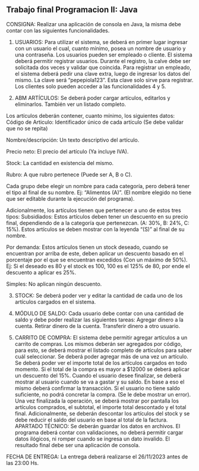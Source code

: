 ## Trabajo final Programacion II: Java

CONSIGNA:
Realizar una aplicación de consola en Java, la misma debe contar con las siguientes funcionalidades.

 1. USUARIOS: 
Para utilizar el sistema, se deberá en primer lugar ingresar con un usuario el cual, cuanto mínimo, posea un nombre de usuario y una contraseña.
Los usuarios pueden ser empleado o cliente.
El sistema deberá permitir registrar usuarios.
Durante el registro, la calve debe ser solicitada dos veces y validar que coincida.
Para registrar un empleado, el sistema deberá pedir una clave extra, luego de ingresar los datos del mismo. La clave será “pepepiola123”. Esta clave solo sirve para registrar.
Los clientes solo pueden acceder a las funcionalidades 4 y 5.
 

2. ABM ARTÍCULOS: 
Se deberá poder cargar artículos, editarlos y eliminarlos. También ver un listado completo.

Los artículos deberán contener, cuanto mínimo, los siguientes datos: 
Código de Articulo: Identificador único de cada artículo (Se debe validar que no se repita)

Nombre/descripción: Un texto descriptivo del artículo.

Precio neto: El precio del artículo (Ya incluye IVA).

Stock: La cantidad en existencia del mismo. 

Rubro: A que rubro pertenece (Puede ser A, B o C).

Cada grupo debe elegir un nombre para cada categoría, pero deberá tener el tipo al final de su nombre. 
Ej: “Alimentos (A)”. (El nombre elegido no tiene que ser editable durante la ejecución del programa).

Adicionalmente, los artículos tienen que pertenecer a uno de estos tres tipos:
Subsidiados: Estos artículos deben tener un descuento en su precio final, dependiendo de a la categoría que pertenezcan. (A: 30%, B: 24%, C: 15%).
 Estos artículos se deben mostrar con la leyenda “(S)” al final de su nombre.

Por demanda: Estos artículos tienen un stock deseado, cuando se encuentran por arriba de este, deben aplicar un descuento basado en el porcentaje por el que se encuentran excedidos (Con un máximo de 50%).
Ej: Si el deseado es 80 y el stock es 100, 100 es el 125% de 80, por ende el descuento a aplicar es 25%.

Simples: No aplican ningún descuento.

3. STOCK: 
Se deberá poder ver y editar la cantidad de cada uno de los artículos cargados en el sistema.

4. MÓDULO DE SALDO: 
Cada usuario debe contar con una cantidad de saldo y debe poder realizar las siguientes tareas:
Agregar dinero a la cuenta.
Retirar dinero de la cuenta.
Transferir dinero a otro usuario.
5. CARRITO DE COMPRA: 
El sistema debe permitir agregar artículos a un carrito de compras.
Los mismos deberán ser agregados por código, para esto, se deberá mostrar el listado completo de artículos para saber cuál seleccionar.
Se deberá poder agregar más de una vez un artículo.
Se deberá poder ver el importe total de los artículos cargados en todo momento.
Si el total de la compra es mayor a $12000 se deberá aplicar un descuento del 15%.
Cuando el usuario desee finalizar, se deberá mostrar al usuario cuando se va a gastar y su saldo. En base a eso el mismo deberá confirmar la transacción.
Si el usuario no   tiene saldo suficiente, no podrá concretar la compra. (Se le debe mostrar un error).
Una vez finalizada la operación, se deberá mostrar por pantalla los artículos comprados, el subtotal, el importe total descontado y el total final.
Adicionalmente, se deberán descontar los artículos del stock y se debe reducir el saldo del usuario en base al total de la factura.
APARTADO TÉCNICO:
Se deberán guardar los datos en archivos.
El programa deberá contar con validaciones, no deberá permitir cargar datos ilógicos, ni romper cuando se ingresa un dato invalido.
El resultado final debe ser una aplicación de consola.

FECHA DE ENTREGA:
La entrega deberá realizarse el 26/11/2023 antes de las 23:00 Hs.
